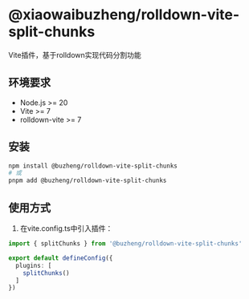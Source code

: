 # @xiaowaibuzheng/rolldown-vite-split-chunks

Vite插件，基于rolldown实现代码分割功能

## 环境要求

- Node.js >= 20
- Vite >= 7
- rolldown-vite >= 7

## 安装

```bash
npm install @buzheng/rolldown-vite-split-chunks
# 或
pnpm add @buzheng/rolldown-vite-split-chunks
```

## 使用方式

1. 在vite.config.ts中引入插件：

```ts
import { splitChunks } from '@buzheng/rolldown-vite-split-chunks'

export default defineConfig({
  plugins: [
    splitChunks()
  ]
})
```
